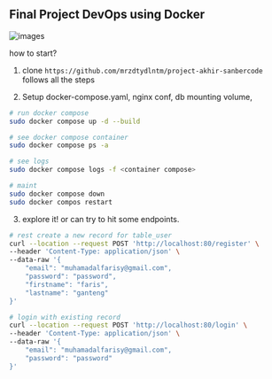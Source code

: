 ## Final Project DevOps using Docker

![images](https://user-images.githubusercontent.com/23287190/194307350-8c80e1f0-3a70-4d24-b36c-7646c0d55271.jpeg)

how to start?

1. clone `https://github.com/mrzdtydlntm/project-akhir-sanbercode` follows all the steps

2. Setup docker-compose.yaml, nginx conf, db mounting volume, 
```bash
# run docker compose
sudo docker compose up -d --build

# see docker compose container
sudo docker compose ps -a

# see logs
sudo docker compose logs -f <container compose>

# maint
sudo docker compose down
sudo docker compos restart
```

3. explore it! or can try to hit some endpoints.
```bash
# rest create a new record for table_user
curl --location --request POST 'http://localhost:80/register' \
--header 'Content-Type: application/json' \
--data-raw '{
    "email": "muhamadalfarisy@gmail.com",
    "password": "password",
    "firstname": "faris",
    "lastname": "ganteng"
}'
```

```bash
# login with existing record
curl --location --request POST 'http://localhost:80/login' \
--header 'Content-Type: application/json' \
--data-raw '{
    "email": "muhamadalfarisy@gmail.com",
    "password": "password"
}'
```
